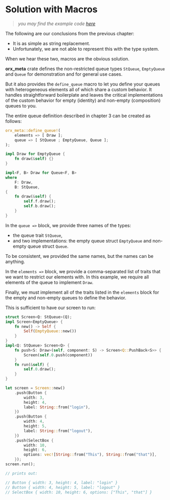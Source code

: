 # Solution with Macros

> *you may find the example code [here](https://github.com/orxfun/orx-meta/blob/main/examples/5_solution_with_macros.rs)*

The following are our conclusions from the previous chapter:

* It is as simple as string replacement.
* Unfortunately, we are not able to represent this with the type system.

When we hear these two, macros are the obvious solution.

**orx_meta** crate defines the non-restricted queue types `StQueue`, `EmptyQueue` and `Queue` for demonstration and for general use cases.

But it also provides the `define_queue` macro to let you define your queues with heterogeneous elements all of which share a custom behavior. It handles straightforward boilerplate and leaves the critical implementations of the custom behavior for empty (identity) and non-empty (composition) queues to you.

The entire queue definition described in chapter 3 can be created as follows:

```rust
orx_meta::define_queue!(
    elements => [ Draw ];
    queue => [ StQueue ; EmptyQueue, Queue ];
);

impl Draw for EmptyQueue {
    fn draw(&self) {}
}

impl<F, B> Draw for Queue<F, B>
where
    F: Draw,
    B: StQueue,
{
    fn draw(&self) {
        self.f.draw();
        self.b.draw();
    }
}
```

In the `queue =>` block, we provide three names of the types:
* the queue trait `StQueue`,
* and two implementations: the empty queue struct `EmptyQueue` and non-empty queue struct `Queue`.

To be consistent, we provided the same names, but the names can be anything.

In the `elements =>` block, we provide a comma-separated list of traits that we want to restrict our elements with. In this example, we require all elements of the queue to implement `Draw`.

Finally, we must implement all of the traits listed in the `elements` block for the empty and non-empty queues to define the behavior.

This is sufficient to have our screen to run:

```rust
struct Screen<Q: StQueue>(Q);
impl Screen<EmptyQueue> {
    fn new() -> Self {
        Self(EmptyQueue::new())
    }
}
impl<Q: StQueue> Screen<Q> {
    fn push<S: Draw>(self, component: S) -> Screen<Q::PushBack<S>> {
        Screen(self.0.push(component))
    }
    fn run(&self) {
        self.0.draw();
    }
}

let screen = Screen::new()
    .push(Button {
        width: 3,
        height: 4,
        label: String::from("login"),
    })
    .push(Button {
        width: 4,
        height: 5,
        label: String::from("logout"),
    })
    .push(SelectBox {
        width: 10,
        height: 6,
        options: vec![String::from("This"), String::from("that")],
    });
screen.run();

// prints out:

// Button { width: 3, height: 4, label: "login" }
// Button { width: 4, height: 5, label: "logout" }
// SelectBox { width: 10, height: 6, options: ["This", "that"] }
```
